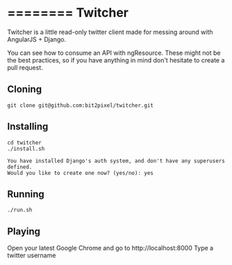========
Twitcher
========

Twitcher is a little read-only twitter client made for messing around with AngularJS + Django.

You can see how to consume an API with ngResource.
These might not be the best practices, so if you have anything in mind don't hesitate to create a pull request.

## Cloning

    git clone git@github.com:bit2pixel/twitcher.git

## Installing

    cd twitcher
    ./install.sh

    You have installed Django's auth system, and don't have any superusers defined.
    Would you like to create one now? (yes/no): yes

## Running

    ./run.sh

## Playing

Open your latest Google Chrome and go to http://localhost:8000
Type a twitter username